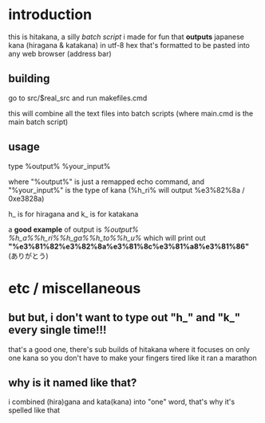 # introduction
this is hitakana, a silly *batch script* i made for fun that **outputs** japanese kana (hiragana & katakana) in utf-8 hex that's formatted to be pasted into any web browser (address bar)

## building
go to src/$real_src and run makefiles.cmd

this will combine all the text files into batch scripts (where main.cmd is the main batch script)

## usage
type %output% %your_input%

where "%output%" is just a remapped echo command, and "%your_input%" is the type of kana (%h_ri% will output %e3%82%8a / 0xe3828a)

h_ is for hiragana and k_ is for katakana

a **good example** of output is *%output% %h_a%%h_ri%%h_ga%%h_to%%h_u%* which will print out **"%e3%81%82%e3%82%8a%e3%81%8c%e3%81%a8%e3%81%86"** (ありがとう)

# etc / miscellaneous

## but but, i don't want to type out "h_" and "k_" every single time!!!

that's a good one, there's sub builds of hitakana where it focuses on only one kana so you don't have to make your fingers tired like it ran a marathon

## why is it named like that?
i combined (hira)gana and kata(kana) into "one" word, that's why it's spelled like that
